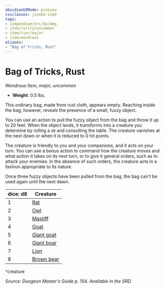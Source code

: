 ```yaml
---
obsidianUIMode: preview
cssclasses: json5e-item
tags:
- compendium/src/5e/dmg
- item/rarity/uncommon
- item/tier/major
- item/wondrous
aliases: 
- "Bag of Tricks, Rust"
---
```

# Bag of Tricks, Rust
*Wondrous Item, major, uncommon*  

- **Weight**: 0.5 lbs.

This ordinary bag, made from rust cloth, appears empty. Reaching inside the bag, however, reveals the presence of a small, fuzzy object.

You can use an action to pull the fuzzy object from the bag and throw it up to 20 feet. When the object lands, it transforms into a creature you determine by rolling a `d8` and consulting the table. The creature vanishes at the next dawn or when it is reduced to 0 hit points.

The creature is friendly to you and your companions, and it acts on your turn. You can use a bonus action to command how the creature moves and what action it takes on its next turn, or to give it general orders, such as to attack your enemies. In the absence of such orders, the creature acts in a fashion appropriate to its nature.

Once three fuzzy objects have been pulled from the bag, the bag can't be used again until the next dawn.

| dice: d8 | Creature |
|----------|----------|
| 1 | [Rat](/compendium/bestiary/beast/rat.md) |
| 2 | [Owl](/compendium/bestiary/beast/owl.md) |
| 3 | [Mastiff](/compendium/bestiary/beast/mastiff.md) |
| 4 | [Goat](/compendium/bestiary/beast/goat.md) |
| 5 | [Giant goat](/compendium/bestiary/beast/giant-goat.md) |
| 6 | [Giant boar](/compendium/bestiary/beast/giant-boar.md) |
| 7 | [Lion](/compendium/bestiary/beast/lion.md) |
| 8 | [Brown bear](/compendium/bestiary/beast/brown-bear.md) |
^creature

*Source: Dungeon Master's Guide p. 154. Available in the SRD.*